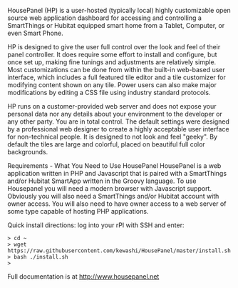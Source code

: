 HousePanel (HP) is a user-hosted (typically local) highly customizable open source web application dashboard for accessing and controlling a SmartThings or Hubitat equipped smart home from a Tablet, Computer, or even Smart Phone.

HP is designed to give the user full control over the look and feel of their panel controller. It does require some effort to install and configure, but once set up, making fine tunings and adjustments are relatively simple. Most customizations can be done from within the built-in web-based user interface, which includes a full featured tile editor and a tile customizer for modifying content shown on any tile. Power users can also make major modifications by editing a CSS file using industry standard protocols.

HP runs on a customer-provided web server and does not expose your personal data nor any details about your environment to the developer or any other party. You are in total control. The default settings were designed by a professional web designer to create a highly acceptable user interface for non-technical people. It is designed to not look and feel "geeky". By default the tiles are large and colorful, placed on beautiful full color backgrounds.

Requirements - What You Need to Use HousePanel HousePanel is a web application written in PHP and Javascript that is paired with a SmartThings and/or Hubitat SmartApp written in the Groovy language. To use Housepanel you will need a modern browser with Javascript support. Obviously you will also need a SmartThings and/or Hubitat account with owner access. You will also need to have owner access to a web server of some type capable of hosting PHP applications.

Quick install directions: log into your rPI with SSH and enter:

```
> cd ~
> wget https://raw.githubusercontent.com/kewashi/HousePanel/master/install.sh
> bash ./install.sh
>  
```

Full documentation is at http://www.housepanel.net
